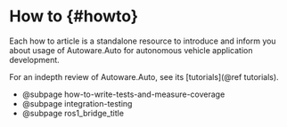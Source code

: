 How to {#howto}
=========

Each how to article is a standalone resource to introduce and inform you about
usage of Autoware.Auto for autonomous vehicle application development.

For an indepth review of Autoware.Auto, see its [tutorials](@ref tutorials).

- @subpage how-to-write-tests-and-measure-coverage
- @subpage integration-testing
- @subpage ros1_bridge_title
